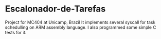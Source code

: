 # Escalonador-de-Tarefas
Project for MC404 at Unicamp, Brazil
It implements several syscall for task schedulling on ARM assembly language. I also programmed some simple C tests for it.
